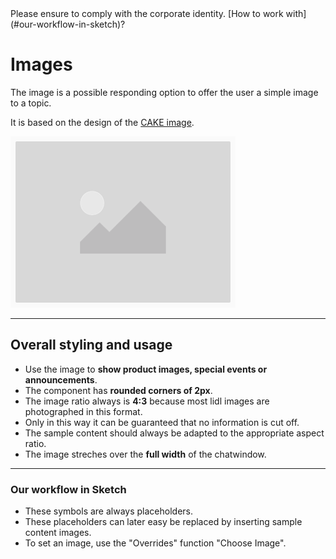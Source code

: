 <AlertInfo alertHeadline="Modifiable">
Please ensure to comply with the corporate identity. [How to work with](#our-workflow-in-sketch)?
</AlertInfo>

# Images

The image is a possible responding option to offer the user a simple image to a topic.

It is based on the design of the [CAKE image](/Lidl/Web/Design/General/Image/Image.md).

![example image](assets/examples/image@1x.png)

---

## Overall styling and usage

- Use the image to **show product images, special events or announcements**.
- The component has **rounded corners of 2px**.
- The image ratio always is **4:3** because most lidl images are photographed in this format.
- Only in this way it can be guaranteed that no information is cut off.
- The sample content should always be adapted to the appropriate aspect ratio.
- The image streches over the **full width** of the chatwindow.

---

### Our workflow in Sketch

- These symbols are always placeholders.
- These placeholders can later easy be replaced by inserting sample content images.
- To set an image, use the "Overrides" function "Choose Image".

